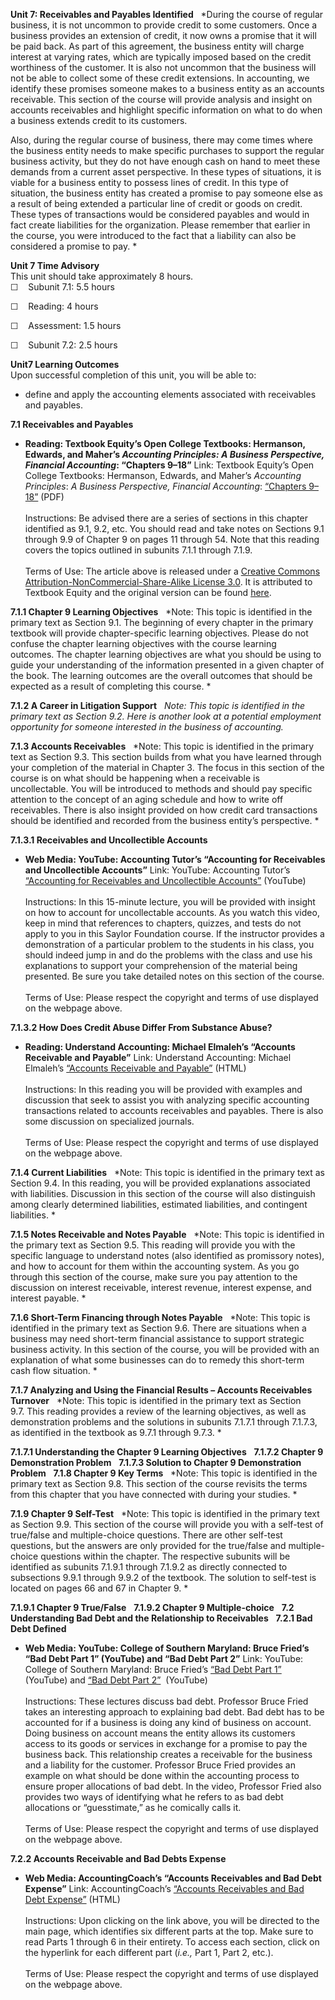 **Unit 7: Receivables and Payables Identified** <span id="7"></span> 
*During the course of regular business, it is not uncommon to provide
credit to some customers. Once a business provides an extension of
credit, it now owns a promise that it will be paid back. As part of this
agreement, the business entity will charge interest at varying rates,
which are typically imposed based on the credit worthiness of the
customer. It is also not uncommon that the business will not be able to
collect some of these credit extensions. In accounting, we identify
these promises someone makes to a business entity as an accounts
receivable. This section of the course will provide analysis and insight
on accounts receivables and highlight specific information on what to do
when a business extends credit to its customers.  
  
 Also, during the regular course of business, there may come times where
the business entity needs to make specific purchases to support the
regular business activity, but they do not have enough cash on hand to
meet these demands from a current asset perspective. In these types of
situations, it is viable for a business entity to possess lines of
credit. In this type of situation, the business entity has created a
promise to pay someone else as a result of being extended a particular
line of credit or goods on credit. These types of transactions would be
considered payables and would in fact create liabilities for the
organization. Please remember that earlier in the course, you were
introduced to the fact that a liability can also be considered a promise
to pay. *

**Unit 7 Time Advisory**  
This unit should take approximately 8 hours.  
☐    Subunit 7.1: 5.5 hours

☐    Reading: 4 hours  
  
 ☐    Assessment: 1.5 hours

☐    Subunit 7.2: 2.5 hours

**Unit7 Learning Outcomes**  
Upon successful completion of this unit, you will be able to:  
-   define and apply the accounting elements associated with receivables
    and payables.

**7.1 Receivables and Payables** <span id="7.1"></span> 
-   **Reading: Textbook Equity’s Open College Textbooks: Hermanson,
    Edwards, and Maher’s *Accounting Principles: A Business Perspective,
    Financial Accounting*: “Chapters 9–18”**
    Link: Textbook Equity’s Open College Textbooks: Hermanson, Edwards,
    and Maher’s *Accounting Principles*: *A Business Perspective,
    Financial Accounting*: [“Chapters
    9–18”](http://www.saylor.org/site/wp-content/uploads/2011/11/BUS103-TEXTBOOK2.pdf) (PDF)  
        
     Instructions: Be advised there are a series of sections in this
    chapter identified as 9.1, 9.2, etc. You should read and take notes
    on Sections 9.1 through 9.9 of Chapter 9 on pages 11 through 54.
    Note that this reading covers the topics outlined in subunits 7.1.1
    through 7.1.9.  
        
     Terms of Use: The article above is released under a [Creative
    Commons Attribution-NonCommercial-Share-Alike License
    3.0](http://creativecommons.org/licenses/by-nc-sa/3.0/). It is
    attributed to Textbook Equity and the original version can be found
    [here](http://www.opencollegetextbooks.org/tbq-editors-accounting-principles-a-business-perspective-financial-accounting-chapt-9-18/).

**7.1.1 Chapter 9 Learning Objectives** <span id="7.1.1"></span> 
*Note: This topic is identified in the primary text as Section 9.1. The
beginning of every chapter in the primary textbook will provide
chapter-specific learning objectives. Please do not confuse the chapter
learning objectives with the course learning outcomes. The chapter
learning objectives are what you should be using to guide your
understanding of the information presented in a given chapter of the
book. The learning outcomes are the overall outcomes that should be
expected as a result of completing this course. *

**7.1.2 A Career in Litigation Support** <span id="7.1.2"></span> 
*Note: This topic is identified in the primary text as Section 9.2. Here
is another look at a potential employment opportunity for someone
interested in the business of accounting.*

**7.1.3 Accounts Receivables** <span id="7.1.3"></span> 
*Note: This topic is identified in the primary text as Section 9.3. This
section builds from what you have learned through your completion of the
material in Chapter 3. The focus in this section of the course is on
what should be happening when a receivable is uncollectable. You will be
introduced to methods and should pay specific attention to the concept
of an aging schedule and how to write off receivables. There is also
insight provided on how credit card transactions should be identified
and recorded from the business entity’s perspective. *

**7.1.3.1 Receivables and Uncollectible Accounts** <span
id="7.1.3.1"></span> 
-   **Web Media: YouTube: Accounting Tutor’s “Accounting for Receivables
    and Uncollectible Accounts”**
    Link: YouTube: Accounting Tutor’s [“Accounting for Receivables and
    Uncollectible Accounts”](http://www.youtube.com/watch?v=Gg2_BO61sVk)
    (YouTube)  
        
     Instructions: In this 15-minute lecture, you will be provided with
    insight on how to account for uncollectable accounts. As you watch
    this video, keep in mind that references to chapters, quizzes, and
    tests do not apply to you in this Saylor Foundation course. If the
    instructor provides a demonstration of a particular problem to the
    students in his class, you should indeed jump in and do the problems
    with the class and use his explanations to support your
    comprehension of the material being presented. Be sure you take
    detailed notes on this section of the course.  
        
     Terms of Use: Please respect the copyright and terms of use
    displayed on the webpage above.

**7.1.3.2 How Does Credit Abuse Differ From Substance Abuse?** <span
id="7.1.3.2"></span> 
-   **Reading: Understand Accounting: Michael Elmaleh’s “Accounts
    Receivable and Payable”**
    Link: Understand Accounting: Michael Elmaleh’s [“Accounts Receivable
    and
    Payable”](http://www.understand-accounting.net/AccountsReceivableandPayable.html)
    (HTML)  
        
     Instructions: In this reading you will be provided with examples
    and discussion that seek to assist you with analyzing specific
    accounting transactions related to accounts receivables and
    payables. There is also some discussion on specialized journals.   
        
     Terms of Use: Please respect the copyright and terms of use
    displayed on the webpage above.

**7.1.4 Current Liabilities** <span id="7.1.4"></span> 
*Note: This topic is identified in the primary text as Section 9.4. In
this reading, you will be provided explanations associated with
liabilities. Discussion in this section of the course will also
distinguish among clearly determined liabilities, estimated liabilities,
and contingent liabilities. *

**7.1.5 Notes Receivable and Notes Payable** <span id="7.1.5"></span> 
*Note: This topic is identified in the primary text as Section 9.5. This
reading will provide you with the specific language to understand notes
(also identified as promissory notes), and how to account for them
within the accounting system. As you go through this section of the
course, make sure you pay attention to the discussion on interest
receivable, interest revenue, interest expense, and interest payable. *

**7.1.6 Short-Term Financing through Notes Payable** <span
id="7.1.6"></span> 
*Note: This topic is identified in the primary text as Section 9.6.
There are situations when a business may need short-term financial
assistance to support strategic business activity. In this section of
the course, you will be provided with an explanation of what some
businesses can do to remedy this short-term cash flow situation. *

**7.1.7 Analyzing and Using the Financial Results – Accounts Receivables
Turnover** <span id="7.1.7"></span> 
*Note: This topic is identified in the primary text as Section 9.7. This
reading provides a review of the learning objectives, as well as
demonstration problems and the solutions in subunits 7.1.7.1 through
7.1.7.3, as identified in the textbook as 9.7.1 through 9.7.3. *

**7.1.7.1 Understanding the Chapter 9 Learning Objectives** <span
id="7.1.7.1"></span> 
**7.1.7.2 Chapter 9 Demonstration Problem** <span id="7.1.7.2"></span> 
**7.1.7.3 Solution to Chapter 9 Demonstration Problem** <span
id="7.1.7.3"></span> 
**7.1.8 Chapter 9 Key Terms** <span id="7.1.8"></span> 
*Note: This topic is identified in the primary text as Section 9.8. This
section of the course revisits the terms from this chapter that you have
connected with during your studies. *

**7.1.9 Chapter 9 Self-Test** <span id="7.1.9"></span> 
*Note: This topic is identified in the primary text as Section 9.9. This
section of the course will provide you with a self-test of true/false
and multiple-choice questions. There are other self-test questions, but
the answers are only provided for the true/false and multiple-choice
questions within the chapter. The respective subunits will be identified
as subunits 7.1.9.1 through 7.1.9.2 as directly connected to subsections
9.9.1 through 9.9.2 of the textbook. The solution to self-test is
located on pages 66 and 67 in Chapter 9. *

**7.1.9.1 Chapter 9 True/False** <span id="7.1.9.1"></span> 
**7.1.9.2 Chapter 9 Multiple-choice** <span id="7.1.9.2"></span> 
**7.2 Understanding Bad Debt and the Relationship to Receivables** <span
id="7.2"></span> 
**7.2.1 Bad Debt Defined** <span id="7.2.1"></span> 
-   **Web Media: YouTube: College of Southern Maryland: Bruce Fried’s
    “Bad Debt Part 1” (YouTube) and “Bad Debt Part 2”**
    Link: YouTube: College of Southern Maryland: Bruce Fried’s [“Bad
    Debt Part 1”](http://www.youtube.com/watch?v=bkhfEC0TByg) (YouTube)
    and [“Bad Debt Part 2”](http://www.youtube.com/watch?v=RqorM-ylOIk)
     (YouTube)  
        
     Instructions: These lectures discuss bad debt. Professor Bruce
    Fried takes an interesting approach to explaining bad debt. Bad debt
    has to be accounted for if a business is doing any kind of business
    on account. Doing business on account means the entity allows its
    customers access to its goods or services in exchange for a promise
    to pay the business back. This relationship creates a receivable for
    the business and a liability for the customer. Professor Bruce Fried
    provides an example on what should be done within the accounting
    process to ensure proper allocations of bad debt. In the video,
    Professor Fried also provides two ways of identifying what he refers
    to as bad debt allocations or “guesstimate,” as he comically calls
    it.  
        
     Terms of Use: Please respect the copyright and terms of use
    displayed on the webpage above.

**7.2.2 Accounts Receivable and Bad Debts Expense** <span
id="7.2.2"></span> 
-   **Web Media: AccountingCoach’s “Accounts Receivables and Bad Debt
    Expense”**
    Link: AccountingCoach’s [“Accounts Receivables and Bad Debt
    Expense”](http://www.accountingcoach.com/accounts-receivable-and-bad-debts-expense/explanation/1) (HTML)  
        
     Instructions: Upon clicking on the link above, you will be directed
    to the main page, which identifies six different parts at the
    top. Make sure to read Parts 1 through 6 in their entirety. To
    access each section, click on the hyperlink for each different part
    (*i.e.,* Part 1, Part 2, etc.).  
        
     Terms of Use: Please respect the copyright and terms of use
    displayed on the webpage above.


